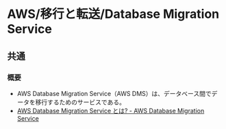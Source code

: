 # AWS/移行と転送/Database Migration Service

## 共通

### 概要

- AWS Database Migration Service（AWS DMS）は、データベース間でデータを移行するためのサービスである。
- [AWS Database Migration Service とは? - AWS Database Migration Service](https://docs.aws.amazon.com/ja_jp/dms/latest/userguide/Welcome.html)
